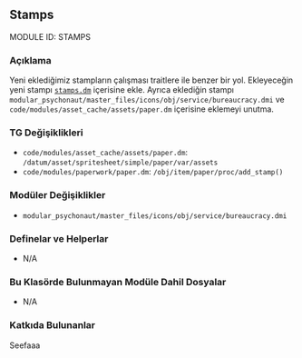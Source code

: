 ## Stamps

MODULE ID: STAMPS

### Açıklama

Yeni eklediğimiz stampların çalışması traitlere ile benzer bir yol. Ekleyeceğin yeni stampı [`stamps.dm`](code/stamps.dm) içerisine ekle. Ayrıca eklediğin stampı `modular_psychonaut/master_files/icons/obj/service/bureaucracy.dmi` ve `code/modules/asset_cache/assets/paper.dm` içerisine eklemeyi unutma.

### TG Değişiklikleri

- `code/modules/asset_cache/assets/paper.dm`: `/datum/asset/spritesheet/simple/paper/var/assets`
- `code/modules/paperwork/paper.dm`: `/obj/item/paper/proc/add_stamp()`

### Modüler Değişiklikler

- `modular_psychonaut/master_files/icons/obj/service/bureaucracy.dmi`

### Definelar ve Helperlar

- N/A

### Bu Klasörde Bulunmayan Modüle Dahil Dosyalar

- N/A

### Katkıda Bulunanlar

Seefaaa

<!-- Bir stamp eklediysen adını buraya yazma, sadece eklediğin müdüle yazman yeterli. -->
